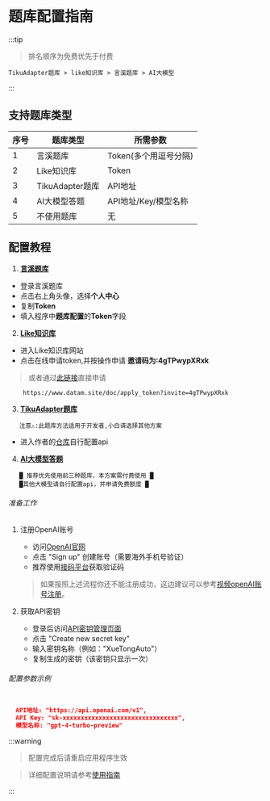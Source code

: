 # 题库配置指南

:::tip
> 排名顺序为免费优先于付费

    TikuAdapter题库 > like知识库 > 言溪题库 > AI大模型 
 
:::
## 支持题库类型

| 序号 | 题库类型       | 所需参数               | 
|------|----------------|------------------------|
| 1    | 言溪题库       | Token(多个用逗号分隔)  |
| 2    | Like知识库     | Token                  | 
| 3    | TikuAdapter题库| API地址               | 
| 4    | AI大模型答题   | API地址/Key/模型名称   | 
| 5    | 不使用题库     | 无                     | 


## 配置教程

1. **[言溪题库](https://tk.enncy.cn/)**

- 登录言溪题库
- 点击右上角头像，选择**个人中心**
- 复制**Token**
- 填入程序中**题库配置**的**Token**字段

2. **[Like知识库](https://www.datam.site/)**

- 进入Like知识库网站
- 点击在线申请token,并按操作申请 **邀请码为:4gTPwypXRxk**
> 或者通过[此链接](https://www.datam.site/doc/apply_token?invite=4gTPwypXRxk)直接申请
```mermaid
    https://www.datam.site/doc/apply_token?invite=4gTPwypXRxk
```

3. **[TikuAdapter题库](https://github.com/DokiDoki1103/tikuAdapter)**
```mermaid
   注意⚠:此题库方法适用于开发者,小白请选择其他方案
```
- 进入作者的[仓库](https://github.com/DokiDoki1103/tikuAdapter)自行配置api

4. **[AI大模型答题]()**
```mermaid
   █ 推荐优先使用前三种题库，本方案需付费使用 █
   █其他大模型请自行配置api，并申请免费额度 █
```

###### 准备工作
1. 注册OpenAI账号
   - 访问[OpenAI官网](https://openai.com/)
   - 点击 "Sign up" 创建账号（需要海外手机号验证）
   - 推荐使用[接码平台](https://sms-activate.org/?ref=7323970)获取验证码

    > 如果按照上述流程你还不能注册成功，这边建议可以参考[视频openAI账号注册](https://www.bilibili.com/video/BV1mc411Z7X7/?vd_source=7cb1c61f0691268ee0203c6180a5748d)。
    
2. 获取API密钥
   - 登录后访问[API密钥管理页面](https://platform.openai.com/api-keys)
   - 点击 "Create new secret key"
   - 输入密钥名称（例如："XueTongAuto"）
   - 复制生成的密钥（该密钥只显示一次）

######  配置参数示例
```json

  API地址: "https://api.openai.com/v1",
  API Key: "sk-xxxxxxxxxxxxxxxxxxxxxxxxxxxxxxxx",
  模型名称: "gpt-4-turbo-preview"
```



:::warning
> 配置完成后请重启应用程序生效

> 详细配置说明请参考[使用指南](../guide/use-method.md)

:::